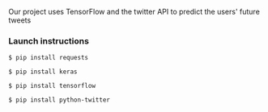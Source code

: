 
Our project uses TensorFlow and the twitter API to predict the users' future tweets 


### Launch instructions

`$ pip install requests`

`$ pip install keras`

`$ pip install tensorflow`

`$ pip install python-twitter`
